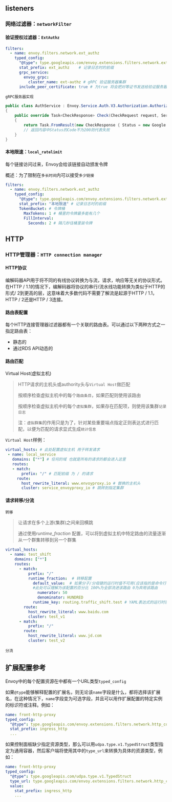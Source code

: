 ## listeners

### 网络过滤器：`networkFilter`

#### 验证授权过滤器：`ExtAuthz`

``` yaml
filters:
  - name: envoy.filters.network.ext_authz
    typed_config:
      "@type": type.googleapis.com/envoy.extensions.filters.network.ext_authz.v3.ExtAuthz
      stat_prefix: ext_authz	# 记录日志时的前缀
      grpc_service:
        envoy_grpc:
          cluster_name: ext-authz # gRPC 验证服务器集群
      include_peer_certificate: true # 为true 将会把对等证书发送给验证服务器
```

`gRPC服务器实现`

``` csharp
public class AuthService : Envoy.Service.Auth.V3.Authorization.AuthorizationBase
{
    public override Task<CheckResponse> Check(CheckRequest request, ServerCallContext context)
    {
        return Task.FromResult(new CheckResponse { Status = new Google.Rpc.Status { Code = 401, Message = "错误！" } });
        // 返回内容中Status的Code不为200则代表失败
    }
}
```

#### 本地限速：`local_ratelimit`

每个链接访问过来，Envoy会给该链接自动颁发令牌

概述：为了限制在`多长时间`内可以接受`多少链接`

``` yaml
filters:
  - name: envoy.filters.network.ext_authz
    typed_config:
      "@type": type.googleapis.com/envoy.extensions.filters.network.ext_authz.v3.ExtAuthz
      stat_prefix: "本地限速" # 记录日志时的前缀
      TokenBucket: # 令牌桶
        MaxTokens: 1 # 桶里的令牌最多能有几个
        FillInterval:
          Seconds: 2 # 隔几秒往桶里装令牌
```

## HTTP

### HTTP管理器：`HTTP connection manager`

#### HTTP协议

编解码器API用于将不同的有线协议转换为与流，请求，响应等无关的协议形式。在HTTP / 1.1的情况下，编解码器将协议的串行/流水线功能转换为类似于HTTP的形式/ 2到更高的层，这意味着大多数代码不需要了解流是起源于HTTP / 1.1，HTTP / 2还是HTTP / 3连接。

#### 路由表配置

每个HTTP连接管理器过滤器都有一个关联的路由表。可以通过以下两种方式之一指定路由表：

* 静态的
* 通过RDS API动态的

#### 路由匹配

Virtual Host(虚拟主机)

> HTTP请求的主机头或authority头与`Virtual Host`做匹配
>
> 按顺序检查虚拟主机中的每个`路由条目`，如果匹配则使用该路由
>
> 按顺序检查虚拟主机中的每个`虚拟集群`，如果存在匹配项，则使用该集群`记录日志`
>
> 注：`虚拟群集`的作用只是为了，针对某些重要端点指定正则表达式进行匹配，以便为匹配的请求显式生成`统计信息`

`Virtual Host`样例：

``` yaml
virtual_hosts: # 此处配置虚拟主机 用于转发请求
 - name: local_service
   domains: ["*"] # 任何的域 也就是所有的请求的都会进入这里
   routes:
   - match:
       prefix: "/" # 匹配前缀 为 / 的请求
     route:
       host_rewrite_literal: www.envoyproxy.io # 替换的主机头
       cluster: service_envoyproxy_io # 跳转到指定集群
```

#### 请求转移/分流

`转移`

> 让请求在多个上游(集群)之间来回横跳
>
> 通过使用*runtime_fraction* 配置，可以将到虚拟主机中特定路由的流量逐渐从一个群集转移到另一个群集

``` yaml
virtual_hosts:
  - name: test_shift
    domains: ["*"]
    routes:
      - match:
          prefix: "/"
          runtime_fraction:  # 转移配置
            default_value:	# 如果分子/分母键的运行时值不可用(应该指的是命令行设置的分子分母)，则为默认值
            #此处可以理解为该配置的百分比 100%为全部流进该路由 0为弃用该路由
              numerator: 50
              denominator: HUNDRED
            runtime_key: routing.traffic_shift.test # YAML表达式的运行时密钥
        route:
          host_rewrite_literal: www.baidu.com
          cluster: test_v1
      - match:
          prefix: "/"
        route:
          host_rewrite_literal: www.jd.com
          cluster: test_v2
```

`分流`

> 

## 扩展配置参考

Envoy中的每个配置资源在中都有一个URL类型`typed_config`

如果`@type`能够解释配置的扩展名，则无论该`name`字段是什么，都将选择该扩展名，在这种情况下，`name`字段变为可选字段，并且可以用作扩展配置的特定实例的标识符或注释。例如：

``` yaml
name: front-http-proxy
typed_config:
  "@type": type.googleapis.com/envoy.extensions.filters.network.http_connection_manager.v3.HttpConnectionManager
  stat_prefix: ingress_http
  ...
```

如果控制面板缺少指定资源类型，那么可以用`udpa.type.v1.TypedStruct`类型指定为通用容器，然后客户端将使用其中的`type_url`来转换为具体的资源类型，例如：

``` yaml
name: front-http-proxy
typed_config:
  "@type": type.googleapis.com/udpa.type.v1.TypedStruct
  type_url: type.googleapis.com/envoy.extensions.filters.network.http_connection_manager.v3.HttpConnectionManager
  value:
    stat_prefix: ingress_http
    ...
```